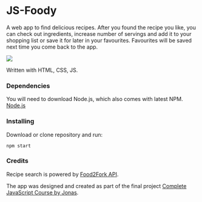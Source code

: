 # JS-Foody
A web app to find delicious recipes. After you found the recipe you like, you can check out ingredients, increase number of servings and add it to your shopping list or save it for later in your favourites. Favourites will be saved next time you come back to the app.

<img src="https://i.imgur.com/950hkeA.png"/>

Written with HTML, CSS, JS.

### Dependencies

You will need to download Node.js, which also comes with latest NPM. 
[Node.js](https://nodejs.org/en/)

### Installing
Download or clone repository and run:

```
npm start
```

### Credits
Recipe search is powered by [Food2Fork API](https://www.food2fork.com/about/api).

The app was designed and created as part of the final project [Complete JavaScript Course by Jonas](https://www.udemy.com/the-complete-javascript-course/learn/v4/overview).

